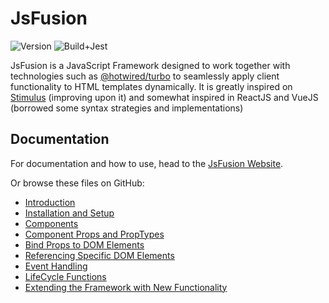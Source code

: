 # JsFusion

![Version](https://img.shields.io/badge/version-1.0.0--alpha.1-blue)
![Build+Jest](https://github.com/shadowc/jsfusion/actions/workflows/webpack-jest.yml/badge.svg)

JsFusion is a JavaScript Framework designed to work together with technologies
such as [@hotwired/turbo](https://github.com/hotwired/turbo) to seamlessly
apply client functionality to HTML templates dynamically. It is greatly
inspired on [Stimulus](https://github.com/hotwired/stimulus) (improving upon
it) and somewhat inspired in ReactJS and VueJS (borrowed some syntax
strategies and implementations)

## Documentation

For documentation and how to use, head to the
[JsFusion Website](https://jsfusion.org).

Or browse these files on GitHub:

- [Introduction](docs/00_Introduction.md)
- [Installation and Setup](docs/01_Installation_and_Setup.md)
- [Components](docs/02_Components.md)
- [Component Props and PropTypes](docs/03_Component_Props_and_PropTypes.md)
- [Bind Props to DOM Elements](docs/04_Bind_Props_to_DOM_Elements.md)
- [Referencing Specific DOM Elements](docs/05_Referencing_Specific_DOM_Elements.md)
- [Event Handling](docs/06_Event_Handling.md)
- [LifeCycle Functions](docs/07_LifeCycle_Functions.md)
- [Extending the Framework with New Functionality](docs/08_Extending_the_Framework_with_New_Functionality.md)

